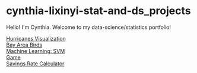 # cynthia-lixinyi-stat-and-ds_projects
Hello! I'm Cynthia. Welcome to my data-science/statistics portfolio!

[Hurricanes Visualization](https://github.com/cynthia-lixinyi/cynthia-lixinyi-stat-and-ds_projects/tree/main/Hurricanes)\
[Bay Area Birds](https://github.com/cynthia-lixinyi/cynthia-lixinyi-stat-and-ds_projects/tree/main/Bay_Area_Birds)\
[Machine Learning: SVM](https://github.com/cynthia-lixinyi/cynthia-lixinyi-stat-and-ds_projects/tree/main/svm)\
[Game](https://github.com/cynthia-lixinyi/cynthia-lixinyi-stat-and-ds_projects/tree/main/Game)\
[Savings Rate Calculator](https://github.com/cynthia-lixinyi/cynthia-lixinyi-stat-and-ds_projects/tree/main/Savings_Rate_Calculator)
